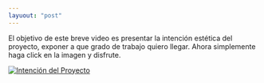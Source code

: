 ```yaml
---
layuout: "post"
---
```

El objetivo de este breve video es presentar la intención estética del proyecto, exponer a que grado de trabajo quiero llegar.
Ahora simplemente haga click en la imagen y disfrute.

[![Intención del Proyecto](https://www.youtube.com/upload_thumbnail?v=AbRos2BqWes&t=hqdefault&ts=1537170177833)](https://youtu.be/AbRos2BqWes "Intención del Proyecto")
